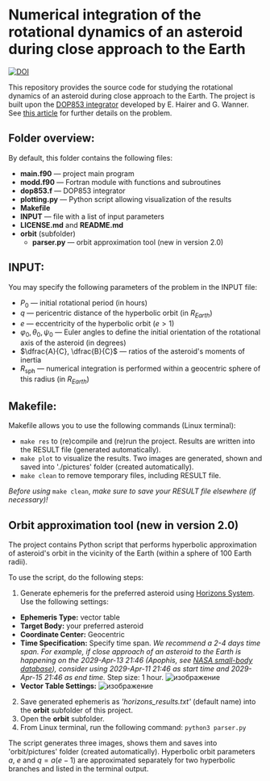 # Numerical integration of the rotational dynamics of an asteroid during close approach to the Earth

[![DOI](https://zenodo.org/badge/889539887.svg)](https://doi.org/10.5281/zenodo.14173662)

This repository provides the source code for studying the rotational dynamics of an asteroid during close approach to the Earth. The project is built upon the [DOP853 integrator](http://www.unige.ch/~hairer/prog/nonstiff/dop853.f) developed by E. Hairer and G. Wanner. See [this article](https://link.springer.com/article/10.1134/S0038094623700107) for further details on the problem.

## Folder overview:
By default, this folder contains the following files:
- **main.f90** — project main program
- **modd.f90** — Fortran module with functions and subroutines
- **dop853.f** — DOP853 integrator
- **plotting.py** — Python script allowing visualization of the results
- **Makefile**
- **INPUT** — file with a list of input parameters
- **LICENSE.md** and **README.md**
- **orbit** (subfolder)
  - **parser.py** — orbit approximation tool (new in version 2.0)

## INPUT:
You may specify the following parameters of the problem in the INPUT file:
- $P_0$ — initial rotational period (in hours)
- $q$ — pericentric distance of the hyperbolic orbit (in $R_{Earth}$)
- $e$ — eccentricity of the hyperbolic orbit ($e > 1$)
- $\varphi_0, \theta_0, \psi_0$ — Euler angles to define the initial orientation of the rotational axis of the asteroid (in degrees)
- $\dfrac{A}{C}, \dfrac{B}{C}$ — ratios of the asteroid's moments of inertia
- $R_\mathrm{sph}$ — numerical integration is performed within a geocentric sphere of this radius (in $R_{Earth}$)

## Makefile:
Makefile allows you to use the following commands (Linux terminal):
- `make res` to (re)compile and (re)run the project. Results are written into the RESULT file (generated automatically).
- `make plot` to visualize the results. Two images are generated, shown and saved into './pictures' folder (created automatically).
- `make clean` to remove temporary files, including RESULT file.

_Before using_ `make clean`, _make sure to save your RESULT file elsewhere (if necessary)!_

## Orbit approximation tool (new in version 2.0)

The project contains Python script that performs hyperbolic approximation of asteroid's orbit in the vicinity of the Earth (within a sphere of 100 Earth radii).

To use the script, do the following steps:
1) Generate ephemeris for the preferred asteroid using [Horizons System](https://ssd.jpl.nasa.gov/horizons/app.html#/).
Use the following settings:
- **Ephemeris Type:** vector table
- **Target Body:** your preferred asteroid
- **Coordinate Center:** Geocentric
- **Time Specification:** Specify time span. _We recommend a 2-4 days time span. For example, if close approach of an asteroid to the Earth is happening on the 2029-Apr-13 21:46 (Apophis, see [NASA small-body database](https://ssd.jpl.nasa.gov/tools/sbdb_lookup.html#/)), consider using 2029-Apr-11 21:46 as start time and 2029-Apr-15 21:46 as end time._ 
Step size: 1 hour.
![изображение](https://github.com/user-attachments/assets/6d1e7ea9-5352-4105-9d70-682b87f04151)
- **Vector Table Settings:**
![изображение](https://github.com/user-attachments/assets/71c0f36a-7315-43a0-8f67-571591128c6b)
2) Save generated ephemeris as _'horizons_results.txt'_ (default name) into the **orbit** subfolder of this project.
3) Open the **orbit** subfolder.
4) From Linux terminal, run the following command: ```python3 parser.py```

The script generates three images, shows them and saves into 'orbit/pictures' folder (created automatically). Hyperbolic orbit parameters $a$, $e$ and $q = a(e - 1)$ are approximated separately for two hyperbolic branches and listed in the terminal output.
